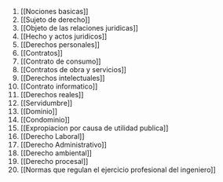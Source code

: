 1. [[Nociones basicas]]
2. [[Sujeto de derecho]]
3. [[Objeto de las relaciones juridicas]]
4. [[Hecho y actos juridicos]]
5. [[Derechos personales]]
6. [[Contratos]]
7. [[Contrato de consumo]]
8. [[Contratos de obra y servicios]]
9. [[Derechos intelectuales]]
10. [[Contrato informatico]]
11. [[Derechos reales]]
12. [[Servidumbre]]
13. [[Dominio]]
14. [[Condominio]]
15. [[Expropiacion por causa de utilidad publica]]
16. [[Derecho Laboral]]
17. [[Derecho Administrativo]]
18. [[Derecho ambiental]]
19. [[Derecho procesal]]
20. [[Normas que regulan el ejercicio profesional del ingeniero]]